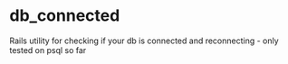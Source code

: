 # db_connected
Rails utility for checking if your db is connected and reconnecting - only tested on psql so far
